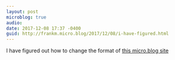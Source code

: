 ```yaml
---
layout: post
microblog: true
audio: 
date: 2017-12-08 17:37 -0400
guid: http://frankm.micro.blog/2017/12/08/i-have-figured.html
---
```

I have figured out how to change the format of [this micro.blog site](frankm.micro.blog)
